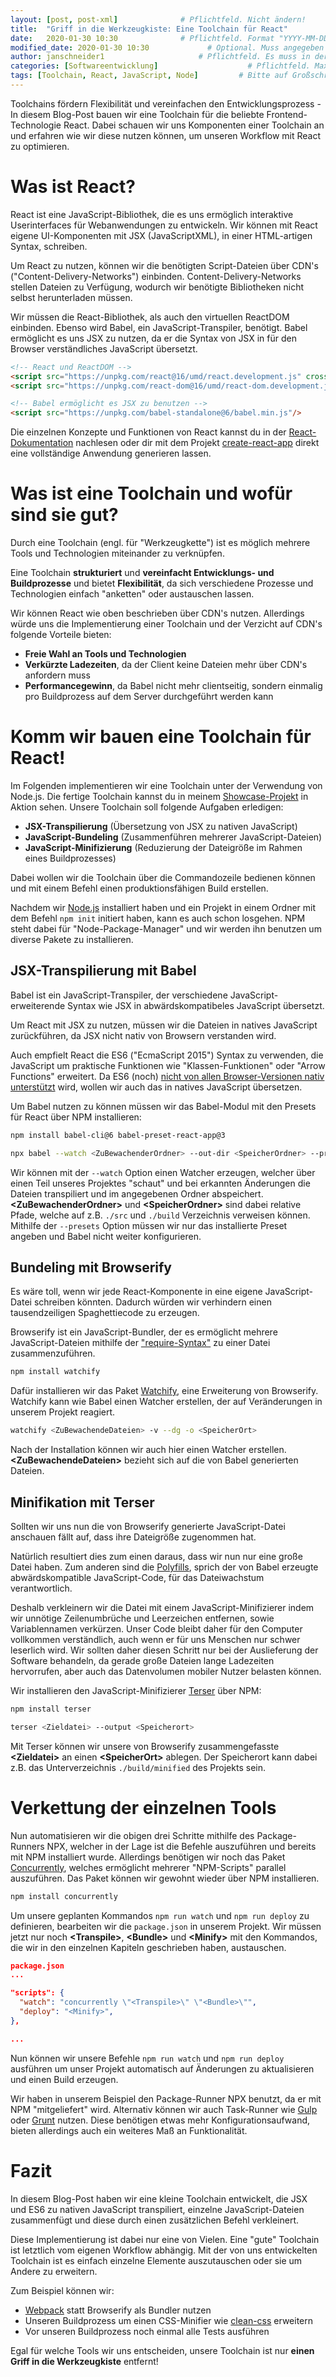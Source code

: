 ```yaml
---
layout: [post, post-xml]              # Pflichtfeld. Nicht ändern!
title:  "Griff in die Werkzeugkiste: Eine Toolchain für React"         # Pflichtfeld. Bitte einen Titel für den Blog Post angeben.
date:   2020-01-30 10:30              # Pflichtfeld. Format "YYYY-MM-DD HH:MM". Muss für Veröffentlichung in der Vergangenheit liegen. (Für Preview egal)
modified_date: 2020-01-30 10:30             # Optional. Muss angegeben werden, wenn eine bestehende Datei geändert wird.
author: janschneider1                     # Pflichtfeld. Es muss in der "authors.yml" einen Eintrag mit diesem Namen geben.
categories: [Softwareentwicklung]                    # Pflichtfeld. Maximal eine der angegebenen Kategorien verwenden.
tags: [Toolchain, React, JavaScript, Node]         # Bitte auf Großschreibung achten.
---
```


Toolchains fördern Flexibilität und vereinfachen den Entwicklungsprozess - In diesem Blog-Post bauen wir eine Toolchain für die beliebte Frontend-Technologie React. 
Dabei schauen wir uns Komponenten einer Toolchain an und erfahren wie wir diese nutzen können, um unseren Workflow mit React zu optimieren.

# Was ist React?

React ist eine JavaScript-Bibliothek, die es uns ermöglich interaktive Userinterfaces für Webanwendungen zu entwickeln.
Wir können mit React eigene UI-Komponenten mit JSX (JavaScriptXML), in einer HTML-artigen Syntax, schreiben.

Um React zu nutzen, können wir die benötigten Script-Dateien über CDN's ("Content-Delivery-Networks") einbinden.
Content-Delivery-Networks stellen Dateien zu Verfügung, wodurch wir benötigte Bibliotheken nicht selbst herunterladen müssen.

Wir müssen die React-Bibliothek, als auch den virtuellen ReactDOM einbinden. 
Ebenso wird Babel, ein JavaScript-Transpiler, benötigt.
Babel ermöglicht es uns JSX zu nutzen, da er die Syntax von JSX in für den Browser verständliches JavaScript übersetzt.

```html
<!-- React und ReactDOM -->
<script src="https://unpkg.com/react@16/umd/react.development.js" crossorigin></script>
<script src="https://unpkg.com/react-dom@16/umd/react-dom.development.js" crossorigin></script>

<!-- Babel ermöglicht es JSX zu benutzen -->
<script src="https://unpkg.com/babel-standalone@6/babel.min.js"/>
```

Die einzelnen Konzepte und Funktionen von React kannst du in der [React-Dokumentation](https://reactjs.org/docs/hello-world.html) nachlesen
oder dir mit dem Projekt [create-react-app](https://github.com/facebook/create-react-app) direkt eine vollständige Anwendung generieren lassen.

# Was ist eine Toolchain und wofür sind sie gut?

Durch eine Toolchain (engl. für "Werkzeugkette") ist es möglich mehrere Tools und Technologien miteinander zu verknüpfen.

Eine Toolchain **strukturiert** und **vereinfacht Entwicklungs- und Buildprozesse** und bietet **Flexibilität**, da sich verschiedene Prozesse und Technologien einfach "anketten" oder austauschen lassen.

Wir können React wie oben beschrieben über CDN's nutzen. 
Allerdings würde uns die Implementierung einer Toolchain und der Verzicht auf CDN's folgende Vorteile bieten:
- **Freie Wahl an Tools und Technologien**
- **Verkürzte Ladezeiten**, da der Client keine Dateien mehr über CDN's anfordern muss
- **Performancegewinn**, da Babel nicht mehr clientseitig, sondern einmalig pro Buildprozess auf dem Server durchgeführt werden kann

# Komm wir bauen eine Toolchain für React!

Im Folgenden implementieren wir eine Toolchain unter der Verwendung von Node.js. 
Die fertige Toolchain kannst du in meinem [Showcase-Projekt](https://github.com/JanSchneider1/PipePuzzle_React) in Aktion sehen. 
Unsere Toolchain soll folgende Aufgaben erledigen:

- **JSX-Transpilierung** (Übersetzung von JSX zu nativen JavaScript)
- **JavaScript-Bundeling** (Zusammenführen mehrerer JavaScript-Dateien)
- **JavaScript-Minifizierung** (Reduzierung der Dateigröße im Rahmen eines Buildprozesses)

Dabei wollen wir die Toolchain über die Commandozeile bedienen können und mit einem Befehl einen produktionsfähigen Build erstellen.

Nachdem wir [Node.js](https://nodejs.org/en/) installiert haben und ein Projekt in einem Ordner mit dem Befehl `npm init` initiert haben, kann es auch schon losgehen.
NPM steht dabei für "Node-Package-Manager" und wir werden ihn benutzen um diverse Pakete zu installieren.

## JSX-Transpilierung mit Babel

Babel ist ein JavaScript-Transpiler, der verschiedene JavaScript-erweiterende Syntax wie JSX in abwärdskompatibeles JavaScript übersetzt.

Um React mit JSX zu nutzen, müssen wir die Dateien in natives JavaScript zurückführen, da JSX nicht nativ von Browsern verstanden wird. 

Auch empfielt React die ES6 ("EcmaScript 2015") Syntax zu verwenden, die JavaScript um praktische Funktionen wie "Klassen-Funktionen" oder "Arrow Functions" erweitert.
Da ES6 (noch) [nicht von allen Browser-Versionen nativ unterstützt](https://www.w3schools.com/js/js_es6.asp) wird, wollen wir auch das in natives JavaScript übersetzen.

Um Babel nutzen zu können müssen wir das Babel-Modul mit den Presets für React über NPM installieren:

```bash
npm install babel-cli@6 babel-preset-react-app@3
```

```bash
npx babel --watch <ZuBewachenderOrdner> --out-dir <SpeicherOrdner> --presets react-app/prod
```

Wir können mit der `--watch` Option einen Watcher erzeugen, welcher über einen Teil unseres Projektes "schaut" und bei erkannten Änderungen die Dateien transpiliert und im angegebenen Ordner abspeichert.
 **\<ZuBewachenderOrdner>** und **\<SpeicherOrdner>** sind dabei relative Pfade, welche auf z.B. `./src` und `./build` Verzeichnis verweisen können. Mithilfe der `--presets` Option
 müssen wir nur das installierte Preset angeben und Babel nicht weiter konfigurieren.

## Bundeling mit Browserify

Es wäre toll, wenn wir jede React-Komponente in eine eigene JavaScript-Datei schreiben könnten.
Dadurch würden wir verhindern einen tausendzeiligen Spaghettiecode zu erzeugen.

Browserify ist ein JavaScript-Bundler, der es ermöglicht mehrere JavaScript-Dateien mithilfe der ["require-Syntax"](http://browserify.org/) zu einer Datei zusammenzuführen.

```bash
npm install watchify
```

Dafür installieren wir das Paket [Watchify](https://github.com/browserify/watchify), eine Erweiterung von Browserify.
Watchify kann wie Babel einen Watcher erstellen, der auf Veränderungen in unserem Projekt reagiert.

```bash
watchify <ZuBewachendeDateien> -v --dg -o <SpeicherOrt>
```

Nach der Installation können wir auch hier einen Watcher erstellen. 
**\<ZuBewachendeDateien>** bezieht sich auf die von Babel generierten Dateien.


## Minifikation mit Terser

Sollten wir uns nun die von Browserify generierte JavaScript-Datei anschauen fällt auf, dass ihre Dateigröße zugenommen hat.
 
Natürlich resultiert dies zum einen daraus, dass wir nun nur eine große Datei haben.
Zum anderen sind die [Polyfills](https://developer.mozilla.org/en-US/docs/Glossary/Polyfill), sprich der von Babel erzeugte abwärdskompatible JavaScript-Code, für das Dateiwachstum verantwortlich.

Deshalb verkleinern wir die Datei mit einem JavaScript-Minifizierer indem wir unnötige Zeilenumbrüche und Leerzeichen entfernen, sowie Variablennamen verkürzen.
Unser Code bleibt daher für den Computer vollkommen verständlich, auch wenn er für uns Menschen nur schwer leserlich wird.
Wir sollten daher diesen Schritt nur bei der Auslieferung der Software behandeln, da gerade große Dateien lange Ladezeiten hervorrufen, aber auch das Datenvolumen mobiler Nutzer belasten können.

Wir installieren den JavaScript-Minifizierer [Terser](https://github.com/terser/terser) über NPM:

```bash
npm install terser
```

```bash
terser <Zieldatei> --output <Speicherort>
```

Mit Terser können wir unsere von Browserify zusammengefasste  **\<Zieldatei>** an einen  **\<SpeicherOrt>** ablegen.
Der Speicherort kann dabei z.B. das Unterverzeichnis `./build/minified` des Projekts sein.

# Verkettung der einzelnen Tools

Nun automatisieren wir die obigen drei Schritte mithilfe des Package-Runners NPX, welcher in der Lage ist die Befehle auszuführen und bereits mit NPM installiert wurde.
Allerdings benötigen wir noch das Paket [Concurrently](https://www.npmjs.com/package/concurrently), welches ermöglicht mehrerer "NPM-Scripts" parallel auszuführen.
Das Paket können wir gewohnt wieder über NPM installieren.

```bash
npm install concurrently
```

Um unsere geplanten Kommandos `npm run watch` und `npm run deploy` zu definieren, bearbeiten wir die `package.json` in unserem Projekt.
Wir müssen jetzt nur noch  **\<Transpile>**,  **\<Bundle>** und **\<Minify>** mit den Kommandos, die wir in den einzelnen Kapiteln geschrieben haben, austauschen.

```json
package.json
...

"scripts": {
  "watch": "concurrently \"<Transpile>\" \"<Bundle>\"",
  "deploy": "<Minify>",
},

...
```

Nun können wir unsere Befehle `npm run watch` und `npm run deploy` ausführen um unser Projekt automatisch auf Änderungen zu aktualisieren und einen Build erzeugen.

Wir haben in unserem Beispiel den Package-Runner NPX benutzt, da er mit NPM "mitgeliefert" wird. Alternativ können
wir auch Task-Runner wie [Gulp](https://gulpjs.com) oder [Grunt](https://gruntjs.com) nutzen. 
Diese benötigen etwas mehr Konfigurationsaufwand, bieten allerdings auch ein weiteres Maß an Funktionalität.

# Fazit

In diesem Blog-Post haben wir eine kleine Toolchain entwickelt, die JSX und ES6 zu nativen JavaScript transpiliert,
einzelne JavaScript-Dateien zusammenfügt und diese durch einen zusätzlichen Befehl verkleinert.

Diese Implementierung ist dabei nur eine von Vielen. 
Eine "gute" Toolchain ist letztlich vom eigenen Workflow abhängig.
Mit der von uns entwickelten Toolchain ist es einfach einzelne Elemente auszutauschen oder sie um Andere zu erweitern.

Zum Beispiel können wir:
- [Webpack](https://webpack.js.org) statt Browserify als Bundler nutzen
- Unseren Buildprozess um einen CSS-Minifier wie [clean-css](https://github.com/jakubpawlowicz/clean-css) erweitern
- Vor unseren Buildprozess noch einmal alle Tests ausführen

Egal für welche Tools wir uns entscheiden, unsere Toolchain ist nur **einen Griff in die Werkzeugkiste** entfernt!
